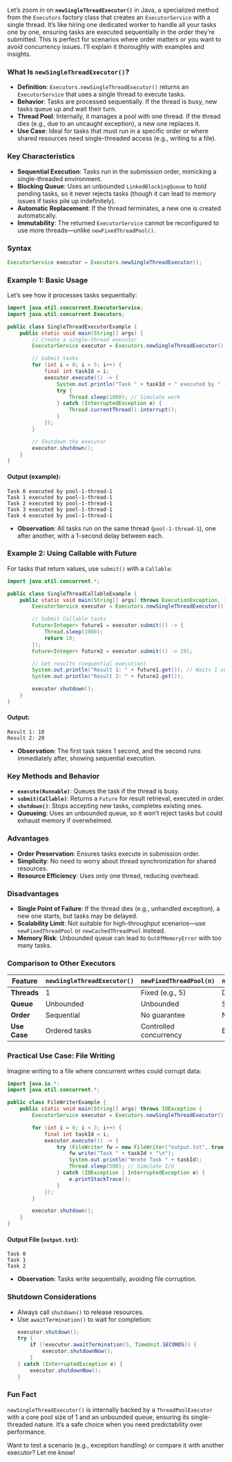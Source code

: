 Let’s zoom in on **`newSingleThreadExecutor()`** in Java, a specialized method from the `Executors` factory class that creates an `ExecutorService` with a single thread. It’s like hiring one dedicated worker to handle all your tasks one by one, ensuring tasks are executed sequentially in the order they’re submitted. This is perfect for scenarios where order matters or you want to avoid concurrency issues. I’ll explain it thoroughly with examples and insights.

### What Is `newSingleThreadExecutor()`?
- **Definition**: `Executors.newSingleThreadExecutor()` returns an `ExecutorService` that uses a single thread to execute tasks.
- **Behavior**: Tasks are processed sequentially. If the thread is busy, new tasks queue up and wait their turn.
- **Thread Pool**: Internally, it manages a pool with one thread. If the thread dies (e.g., due to an uncaught exception), a new one replaces it.
- **Use Case**: Ideal for tasks that must run in a specific order or where shared resources need single-threaded access (e.g., writing to a file).

### Key Characteristics
- **Sequential Execution**: Tasks run in the submission order, mimicking a single-threaded environment.
- **Blocking Queue**: Uses an unbounded `LinkedBlockingQueue` to hold pending tasks, so it never rejects tasks (though it can lead to memory issues if tasks pile up indefinitely).
- **Automatic Replacement**: If the thread terminates, a new one is created automatically.
- **Immutability**: The returned `ExecutorService` cannot be reconfigured to use more threads—unlike `newFixedThreadPool()`.

### Syntax
```java
ExecutorService executor = Executors.newSingleThreadExecutor();
```

### Example 1: Basic Usage
Let’s see how it processes tasks sequentially:

```java
import java.util.concurrent.ExecutorService;
import java.util.concurrent.Executors;

public class SingleThreadExecutorExample {
    public static void main(String[] args) {
        // Create a single-thread executor
        ExecutorService executor = Executors.newSingleThreadExecutor();

        // Submit tasks
        for (int i = 0; i < 5; i++) {
            final int taskId = i;
            executor.execute(() -> {
                System.out.println("Task " + taskId + " executed by " + Thread.currentThread().getName());
                try {
                    Thread.sleep(1000); // Simulate work
                } catch (InterruptedException e) {
                    Thread.currentThread().interrupt();
                }
            });
        }

        // Shutdown the executor
        executor.shutdown();
    }
}
```

#### Output (example):
```
Task 0 executed by pool-1-thread-1
Task 1 executed by pool-1-thread-1
Task 2 executed by pool-1-thread-1
Task 3 executed by pool-1-thread-1
Task 4 executed by pool-1-thread-1
```
- **Observation**: All tasks run on the same thread (`pool-1-thread-1`), one after another, with a 1-second delay between each.

### Example 2: Using Callable with Future
For tasks that return values, use `submit()` with a `Callable`:

```java
import java.util.concurrent.*;

public class SingleThreadCallableExample {
    public static void main(String[] args) throws ExecutionException, InterruptedException {
        ExecutorService executor = Executors.newSingleThreadExecutor();

        // Submit Callable tasks
        Future<Integer> future1 = executor.submit(() -> {
            Thread.sleep(1000);
            return 10;
        });
        Future<Integer> future2 = executor.submit(() -> 20);

        // Get results (sequential execution)
        System.out.println("Result 1: " + future1.get()); // Waits 1 second
        System.out.println("Result 2: " + future2.get());

        executor.shutdown();
    }
}
```

#### Output:
```
Result 1: 10
Result 2: 20
```
- **Observation**: The first task takes 1 second, and the second runs immediately after, showing sequential execution.

### Key Methods and Behavior
- **`execute(Runnable)`**: Queues the task if the thread is busy.
- **`submit(Callable)`**: Returns a `Future` for result retrieval, executed in order.
- **`shutdown()`**: Stops accepting new tasks, completes existing ones.
- **Queueing**: Uses an unbounded queue, so it won’t reject tasks but could exhaust memory if overwhelmed.

### Advantages
- **Order Preservation**: Ensures tasks execute in submission order.
- **Simplicity**: No need to worry about thread synchronization for shared resources.
- **Resource Efficiency**: Uses only one thread, reducing overhead.

### Disadvantages
- **Single Point of Failure**: If the thread dies (e.g., unhandled exception), a new one starts, but tasks may be delayed.
- **Scalability Limit**: Not suitable for high-throughput scenarios—use `newFixedThreadPool` or `newCachedThreadPool` instead.
- **Memory Risk**: Unbounded queue can lead to `OutOfMemoryError` with too many tasks.

### Comparison to Other Executors
| Feature                | `newSingleThreadExecutor()` | `newFixedThreadPool(n)` | `newCachedThreadPool()` |
|------------------------|-----------------------------|--------------------------|--------------------------|
| **Threads**            | 1                          | Fixed (e.g., 5)          | Dynamic (0 to many)      |
| **Queue**              | Unbounded                  | Unbounded                | SynchronousQueue         |
| **Order**              | Sequential                 | No guarantee             | No guarantee             |
| **Use Case**           | Ordered tasks              | Controlled concurrency   | Burst workloads          |

### Practical Use Case: File Writing
Imagine writing to a file where concurrent writes could corrupt data:

```java
import java.io.*;
import java.util.concurrent.*;

public class FileWriterExample {
    public static void main(String[] args) throws IOException {
        ExecutorService executor = Executors.newSingleThreadExecutor();

        for (int i = 0; i < 3; i++) {
            final int taskId = i;
            executor.execute(() -> {
                try (FileWriter fw = new FileWriter("output.txt", true)) {
                    fw.write("Task " + taskId + "\n");
                    System.out.println("Wrote Task " + taskId);
                    Thread.sleep(500); // Simulate I/O
                } catch (IOException | InterruptedException e) {
                    e.printStackTrace();
                }
            });
        }

        executor.shutdown();
    }
}
```

#### Output File (`output.txt`):
```
Task 0
Task 1
Task 2
```
- **Observation**: Tasks write sequentially, avoiding file corruption.

### Shutdown Considerations
- Always call `shutdown()` to release resources.
- Use `awaitTermination()` to wait for completion:
  ```java
  executor.shutdown();
  try {
      if (!executor.awaitTermination(5, TimeUnit.SECONDS)) {
          executor.shutdownNow();
      }
  } catch (InterruptedException e) {
      executor.shutdownNow();
  }
  ```

### Fun Fact
`newSingleThreadExecutor()` is internally backed by a `ThreadPoolExecutor` with a core pool size of 1 and an unbounded queue, ensuring its single-threaded nature. It’s a safe choice when you need predictability over performance.

Want to test a scenario (e.g., exception handling) or compare it with another executor? Let me know!
